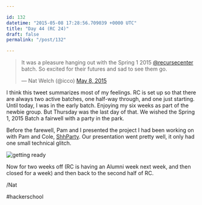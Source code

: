 ```yaml
---

id: 132
datetime: "2015-05-08 17:28:56.709039 +0000 UTC"
title: "Day 44 (RC 24)"
draft: false
permalink: "/post/132"

---
```


<blockquote class="twitter-tweet" lang="en"><p lang="en" dir="ltr">It was a pleasure hanging out with the Spring 1 2015 <a href="https://twitter.com/recursecenter">@recursecenter</a> batch. So excited for their futures and sad to see them go.</p>&mdash; Nat Welch (@icco) <a href="https://twitter.com/icco/status/596505090590113792">May 8, 2015</a></blockquote>
<script async src="//platform.twitter.com/widgets.js" charset="utf-8"></script>

I think this tweet summarizes most of my feelings. RC is set up so that there are always two active batches, one half-way through, and one just starting. Until today, I was in the early batch. Enjoying my six weeks as part of the newbie group. But Thursday was the last day of that. We wished the Spring 1, 2015 Batch a fairwell with a party in the park.

Before the farewell, Pam and I presented the project I had been working on with Pam and Cole, [ShhParty](https://github.com/pselle/shhparty). Our presentation went pretty well, it only had one small technical glitch.

![getting ready](https://s3.amazonaws.com/f.cl.ly/items/0x0e462w322U3I1a402d/IMG_20150507_171434718-ANIMATION.gif)

Now for two weeks off (RC is having an Alumni week next week, and then closed for a week) and then back to the second half of RC.

/Nat

#hackerschool
